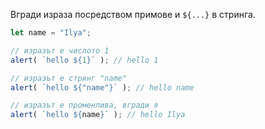 
Вгради израза посредством примове и `${...}` в стринга.

```js run
let name = "Ilya";

// изразът е числото 1
alert( `hello ${1}` ); // hello 1

// изразът е стринг "name"
alert( `hello ${"name"}` ); // hello name

// изразът е променлива, вгради я
alert( `hello ${name}` ); // hello Ilya
```
